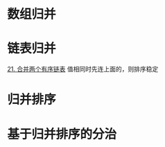 # 数组归并

# 链表归并
[21. 合并两个有序链表](https://leetcode-cn.com/problems/merge-two-sorted-lists/) 值相同时先连上面的，则排序稳定  

# 归并排序

# 基于归并排序的分治
